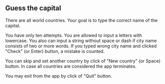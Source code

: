 ## Guess the capital

There are all world countries. Your goal is to type the correct name of the capital. 

You have only ten attempts.
You are allowed to input a letters with lowercase. You also can input a string without space or dash if city name consists of two or more words. 
If you typed wrong city name and clicked "Check" (or Enter) button, a mistake is counted. 

You can skip and set another country by click of "New country" (or Space) button.
In case all countries are considered the app terminates.

You may exit from the app by click of "Quit" button.


